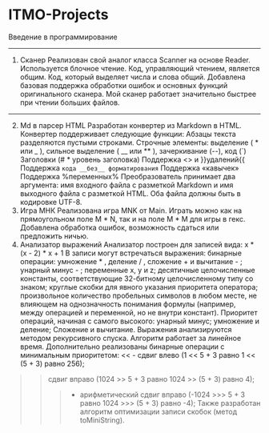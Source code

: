 # ITMO-Projects
Введение в программирование
____________________________________________________________________________________________________________________________________________________________________________
1. Сканер
Реализован свой аналог класса Scanner на основе Reader.
Используется блочное чтение. Код, управляющий чтением, является общим.
Код, который выделяет числа и слова общий.
Добавлена базовая поддержка обработки ошибок и основных функций оригинального сканера.
Мой сканер работает значительно быстрее при чтении больших файлов.
____________________________________________________________________________________________________________________________________________________________________________
2. Md в парсер HTML
Разработан конвертер из Markdown в HTML.
Конвертер поддерживает следующие функции:
Абзацы текста разделяются пустыми строками.
Строчные элементы: выделение ( * или _ ), сильное выделение ( __ или ** ), зачеркивание (--), код (`)
Заголовки (# * уровень заголовка)
Поддержка <> и }}удалений{{
Поддержка ```кода __без__ форматирования```
Поддержка «кавычек»
Поддержка %переменных%
Преобразователь принимает два аргумента: имя входного файла с разметкой Markdown и имя выходного файла с разметкой HTML. Оба файла должны быть в кодировке UTF-8.
3. Игра МНК
Реализована игра MNK от Main. Играть можно как на прямоугольном поле M * N, так и на поле M * M для игры в гекс. Добавлена обработка ошибок, возможность сдаться или предложить ничью.
4. Анализатор выражений
Анализатор построен для записей вида:
х * (х - 2) * х + 1
В записи могут встречаться выражения:
бинарные операции: умножение * , деление / , сложение + и вычитание - ;
унарный минус - ;
переменные x, y и z;
десятичные целочисленные константы, соответствующие 32-битному целочисленному типу со знаком;
круглые скобки для явного указания приоритета оператора;
произвольное количество пробельных символов в любом месте, не влияющем на однозначность понимания формулы (например, между операцией и переменной, но не внутри констант).
Приоритет операций, начиная с самого высокого:
унарный минус;
умножение и деление;
Сложение и вычитание.
Выражения анализируются методом рекурсивного спуска.
Алгоритм работает за линейное время.
Дополнительно реализованы бинарные операции с минимальным приоритетом:
<< - сдвиг влево (1 << 5 + 3 равно 1 << (5 + 3) равно 256);
>> сдвиг вправо (1024 >> 5 + 3 равно 1024 >> (5 + 3) равно 4);
>>> - арифметический сдвиг вправо (-1024 >>> 5 + 3 равно 1024 >>> (5 + 3) равно -4);
Также разработан алгоритм оптимизации записи скобок (метод toMiniString).
